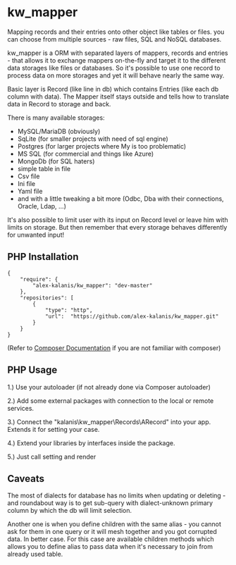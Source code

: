 # kw_mapper

Mapping records and their entries onto other object like tables or files. you can choose
from multiple sources - raw files, SQL and NoSQL databases.

kw_mapper is a ORM with separated layers of mappers, records and entries - that allows
it to exchange mappers on-the-fly and target it to the different data storages like files
or databases. So it's possible to use one record to process data on more storages and yet
it will behave nearly the same way.

Basic layer is Record (like line in db) which contains Entries (like each db column with
data). The Mapper itself stays outside and tells how to translate data in Record to storage
and back.

There is many available storages:

 - MySQL/MariaDB (obviously)
 - SqLite (for smaller projects with need of sql engine)
 - Postgres (for larger projects where My is too problematic)
 - MS SQL (for commercial and things like Azure)
 - MongoDb (for SQL haters)
 - simple table in file
 - Csv file
 - Ini file
 - Yaml file
 - and with a little tweaking a bit more (Odbc, Dba with their connections, Oracle, Ldap, ...)

It's also possible to limit user with its input on Record level or leave him with limits on
storage. But then remember that every storage behaves differently for unwanted input!


## PHP Installation

```
{
    "require": {
        "alex-kalanis/kw_mapper": "dev-master"
    },
    "repositories": [
        {
            "type": "http",
            "url":  "https://github.com/alex-kalanis/kw_mapper.git"
        }
    }
}
```

(Refer to [Composer Documentation](https://github.com/composer/composer/blob/master/doc/00-intro.md#introduction) if you are not
familiar with composer)


## PHP Usage

1.) Use your autoloader (if not already done via Composer autoloader)

2.) Add some external packages with connection to the local or remote services.

3.) Connect the "kalanis\kw_mapper\Records\ARecord" into your app. Extends it for setting your case.

4.) Extend your libraries by interfaces inside the package.

5.) Just call setting and render

## Caveats

The most of dialects for database has no limits when updating or deleting - and
roundabout way is to get sub-query with dialect-unknown primary column
by which the db will limit selection.

Another one is when you define children with the same alias - you cannot ask for
them in one query or it will mesh together and you got corrupted data. In better
case. For this case are available children methods which allows you to define
alias to pass data when it's necessary to join from already used table. 
